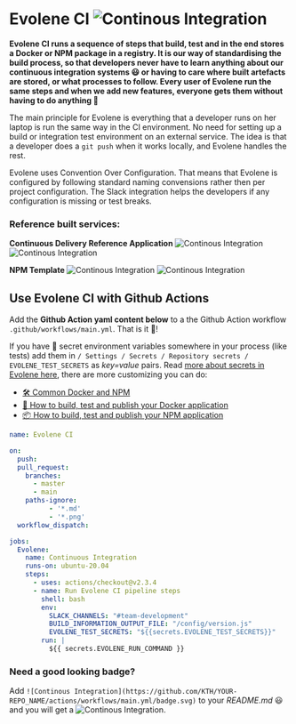 # Evolene CI ![Continous Integration](https://github.com/KTH/evolene/actions/workflows/main.yml/badge.svg)

**Evolene CI runs a sequence of steps that build, test and in the end stores a Docker or NPM package in a registry. It is our way of standardising the build process, so that developers never have to learn anything about our continuous integration systems 😃 or having to care where built artefacts are stored, or what processes to follow. Every user of Evolene run the same steps and when we add new features, everyone gets them without having to do anything 🍾**

The main principle for Evolene is  everything that a developer runs on her laptop is run the same way in the CI environment. No need for setting up a build or integration test environment on an external service. The idea is that a developer does a `git push` when it works locally, and Evolene handles the rest.

Evolene uses Convention Over Configuration. That means that Evolene is configured by following standard naming convensions rather then per project configuration. The Slack integration helps the developers if any configuration is missing or test breaks.

### Reference built services:
**Continuous Delivery Reference Application**
![Continous Integration](https://github.com/KTH/kth-azure-app/actions/workflows/latest_evolene.yml/badge.svg)  ![Continous Integration](https://github.com/KTH/kth-azure-app/actions/workflows/main.yml/badge.svg)

**NPM Template**
![Continous Integration](https://github.com/KTH/npm-template/actions/workflows/main.yml/badge.svg) ![Continous Integration](https://github.com/KTH/npm-template/actions/workflows/main-latest.yml/badge.svg)

## Use Evolene CI with Github Actions

Add the **Github Action yaml content below** to a the Github Action workflow `.github/workflows/main.yml`. That is it 🎉! 

If you have 🔑 secret environment variables somewhere in your process (like tests) add them in `/ Settings / Secrets / Repository secrets / EVOLENE_TEST_SECRETS` as _key=value_ pairs. Read [more about secrets in Evolene here](https://github.com/KTH/evolene/blob/master/README-COMMON.md#secret-envs-needed-for-integration-tests-and-other-stuff), there are more customizing you can do:

- [🛠️ Common Docker and NPM](https://github.com/KTH/evolene/blob/master/README-COMMON.md)
- [🐳 How to build, test and publish your Docker application](https://github.com/KTH/evolene/blob/master/README-DOCKER.md)
- [📦 How to build, test and publish your NPM application](https://github.com/KTH/evolene/blob/master/README-NPM.md)

```yaml
name: Evolene CI

on:  
  push:
  pull_request:
    branches:
      - master
      - main
    paths-ignore:
          - '*.md'
          - '*.png'
  workflow_dispatch:

jobs:
  Evolene:
    name: Continuous Integration
    runs-on: ubuntu-20.04
    steps:
      - uses: actions/checkout@v2.3.4
      - name: Run Evolene CI pipeline steps
        shell: bash
        env:
          SLACK_CHANNELS: "#team-development"
          BUILD_INFORMATION_OUTPUT_FILE: "/config/version.js"
          EVOLENE_TEST_SECRETS: "${{secrets.EVOLENE_TEST_SECRETS}}"
        run: |
          ${{ secrets.EVOLENE_RUN_COMMAND }}
```

### Need a good looking badge?
Add `![Continous Integration](https://github.com/KTH/YOUR-REPO_NAME/actions/workflows/main.yml/badge.svg)` to your _README.md_ 😃
and you will get a ![Continous Integration](https://github.com/KTH/evolene/actions/workflows/main.yml/badge.svg).
